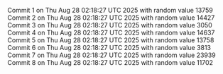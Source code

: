Commit 1 on Thu Aug 28 02:18:27 UTC 2025 with random value 13759
Commit 2 on Thu Aug 28 02:18:27 UTC 2025 with random value 14427
Commit 3 on Thu Aug 28 02:18:27 UTC 2025 with random value 3050
Commit 4 on Thu Aug 28 02:18:27 UTC 2025 with random value 14637
Commit 5 on Thu Aug 28 02:18:27 UTC 2025 with random value 13758
Commit 6 on Thu Aug 28 02:18:27 UTC 2025 with random value 3813
Commit 7 on Thu Aug 28 02:18:27 UTC 2025 with random value 23939
Commit 8 on Thu Aug 28 02:18:27 UTC 2025 with random value 11702
